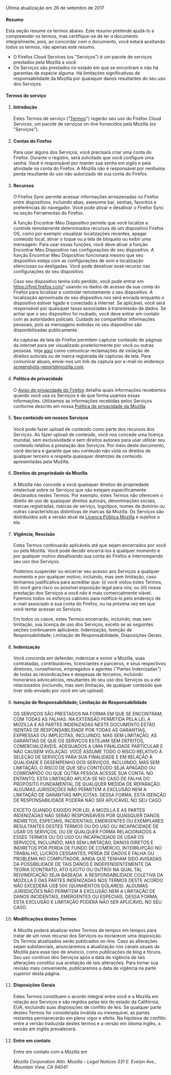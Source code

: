 Última atualização em 26 de setembro de 2017

#### Resumo

Esta seção resume os termos abaixo. Este resumo pretende ajudá-lo a compreender os termos, mas certifique-se de ler o documento integralmente, pois, ao concordar com o documento, você estará aceitando todos os termos, não apenas este resumo.

- O Firefox Cloud Services (os "Serviços") é um pacote de serviços prestados pela Mozilla a você.
- Os Serviços são prestados no estado em que se encontram e não há garantias de espécie alguma. Há limitações significativas de responsabilidade da Mozilla por quaisquer danos resultantes do seu uso dos Serviços.

#### Termos de serviço

1. #### Introdução

    Estes Termos de serviço ("<u>Termos</u>") regerão seu uso do Firefox Cloud Services, um pacote de serviços on-line fornecidos pela Mozilla (os "Serviços").

2. #### Contas do Firefox

    Para usar alguns dos Serviços, você precisará criar uma conta do Firefox.  Durante o registro, será solicitado que você configure uma senha. Você é responsável por manter sua senha em sigilo e pela atividade na conta do Firefox. A Mozilla não é responsável por nenhuma perda resultante do uso não autorizado de sua conta do Firefox.

3. #### Recursos

    O Firefox Sync permite acessar informações armazenadas no Firefox entre dispositivos, incluindo abas, awesome bar, senhas, favoritos e preferências do navegador. Você pode ativar e desativar o Firefox Sync na seção Ferramentas do Firefox.

    A função Encontrar Meu Dispositivo permite que você localize e controle remotamente determinados recursos de um dispositivo Firefox OS, como por exemplo visualizar localizações recentes, apagar conteúdo local, ativar o toque ou a tela de bloqueio ou exibir uma mensagem. Para usar essas funções, você deve ativar a função Encontrar Meu Dispositivo nas configurações do seu dispositivo.  A função Encontrar Meu Dispositivo funcionará mesmo que seu dispositivo esteja com as configurações de som e localização silenciosas ou desligadas. Você pode desativar esse recurso nas configurações do seu dispositivo.

    Caso seu dispositivo tenha sido perdido, você pode entrar em https://find.firefox.com/' usando os dados de acesso da sua conta do Firefox para localizar e controlar remotamente o seu dispositivo. A localização aproximada do seu dispositivo nos será enviada enquanto o dispositivo estiver ligado e conectado à Internet.  Se aplicável, você será responsável por quaisquer taxas associadas à transmissão de dados. Se achar que o seu dispositivo foi roubado, você deve entrar em contato com as autoridades policiais. Cuidado ao compartilhar informações pessoais, pois as mensagens exibidas no seu dispositivo são disponibilizadas publicamente.
    
    As capturas de tela do Firefox permitem capturar conteúdo de páginas da internet para ser visualizado posteriormente por você ou outras pessoas. Veja [aqui](https://www.mozilla.org/about/legal/report-infringement/) como comunicar reclamações de violação de direitos autorais ou de marca registrada de capturas de tela. Para comunicar abuso, envie-nos um link da captura por e-mail no endereço screenshots-report@mozilla.com.

4. #### Política de privacidade

    O [Aviso de privacidade do Firefox](https://www.mozilla.org/privacy/firefox/) detalha quais informações recebemos quando você usa os Serviços e de que forma usamos essas informações. Utilizamos as informações recebidas pelos Serviços conforme descrito em nossa [Política de privacidade da Mozilla](https://www.mozilla.org/privacy/).

5. #### Seu conteúdo em nossos Serviços

    Você pode fazer upload de conteúdo como parte dos recursos dos Serviços. Ao fazer upload de conteúdo, você nos concede uma licença mundial, sem exclusividade e sem direitos autorais para usar utilizar seu conteúdo relativo à prestação dos Serviços. Por meio deste documento, você declara e garante que seu conteúdo não viola os direitos de qualquer terceiro e respeita quaisquer diretrizes de conteúdo apresentadas pela Mozilla.

6. #### Direitos de propriedade da Mozilla

    A Mozilla não concede a você quaisquer direitos de propriedade intelectual sobre os Serviços que não estejam especificamente declarados nestes Termos. Por exemplo, estes Termos não oferecem o direito de uso de quaisquer direitos autorais, denominações sociais, marcas registradas, marcas de serviço, logotipos, nomes de domínio ou outras características distintivas de marcas da Mozilla. Os Serviços são distribuídos sob a versão atual da [Licença Pública Mozilla](https://www.mozilla.org/MPL/) e sujeitos a ela.

7. #### Vigência; Rescisão

    Estes Termos continuarão aplicáveis até que sejam encerrados por você ou pela Mozilla. Você pode decidir encerrá-los a qualquer momento e por qualquer motivo desativando sua conta do Firefox e interrompendo seu uso dos Serviços.

    Podemos suspender ou encerrar seu acesso aos Serviços a qualquer momento e por qualquer motivo, incluindo, mas sem limitação, caso tenhamos justificativa para acreditar que: (i) você violou estes Termos, (ii) você gera risco ou possível exposição legal para nós; ou (iii) nossa prestação dos Serviços a você não é mais comercialmente viável. Faremos todos os esforços cabíveis para notificá-lo pelo endereço de e-mail associado à sua conta do Firefox, ou na próxima vez em que você tentar acessar os Serviços.

    Em todos os casos, estes Termos encerrarão, incluindo, mas sem limitação, sua licença de uso dos Serviços, exceto se as seguintes seções continuarem aplicáveis: Indenização, Isenção de Responsabilidade; Limitação de Responsabilidade, Disposições Gerais.

8. #### Indenização

    Você concorda em defender, indenizar e eximir a Mozilla, suas contratadas, contribuidores, licenciantes e parceiros, e seus respectivos diretores, conselheiros, empregados e agentes ("Partes Indenizadas") de todas as reivindicações e despesas de terceiros, incluindo honorários advocatícios, resultantes do seu uso dos Serviços ou a ele relacionados (incluindo, mas sem limitação, de qualquer conteúdo que tiver sido enviado por você em um upload).

9. #### Isenção de Responsabilidade; Limitação de Responsabilidade

    OS SERVIÇOS SÃO PRESTADOS NA FORMA EM QUE SE ENCONTRAM, COM TODAS AS FALHAS. NA EXTENSÃO PERMITIDA PELA LEI, A MOZILLA E AS PARTES INDENIZADAS NESTE DOCUMENTO ESTÃO ISENTAS DE RESPONSABILIDADE POR TODAS AS GARANTIAS, EXPRESSAS OU IMPLÍCITAS, INCLUINDO, MAS SEM LIMITAÇÃO, AS GARANTIAS DE QUE OS SERVIÇOS ESTEJAM SEM DEFEITOS, COMERCIALIZÁVEIS, ADEQUADOS A UMA FINALIDADE PARTICULAR E NÃO CAUSEM VIOLAÇÃO. VOCÊ ASSUME TODO O RISCO RELATIVO À SELEÇÃO DE SERVIÇOS PARA SUA FINALIDADE E EM RELAÇÃO À QUALIDADE E DESEMPENHO DOS SERVIÇOS, INCLUINDO, MAS SEM LIMITAÇÃO, O RISCO DE QUE SEU CONTEÚDO SEJA APAGADO OU CORROMPIDO OU QUE OUTRA PESSOA ACESSE SUA CONTA. NO ENTANTO, ESTA LIMITAÇÃO APLICA-SE NO CASO DE FALHA DO PROPÓSITO FUNDAMENTAL DE QUALQUER MEDIDA DE REPARAÇÃO. ALGUMAS JURISDIÇÕES NÃO PERMITEM A EXCLUSÃO NEM A LIMITAÇÃO DE GARANTIAS IMPLÍCITAS. DESSA FORMA, ESTA ISENÇÃO DE RESPONSABILIDADE PODERÁ NÃO SER APLICÁVEL NO SEU CASO.

    EXCETO QUANDO EXIGIDO POR LEI, A MOZILLA E AS PARTES INDENIZADAS NÃO SERÃO RESPONSÁVEIS POR QUAISQUER DANOS INDIRETOS, ESPECIAIS, INCIDENTAIS, EMERGENTES OU EXEMPLARES RESULTANTES DESTES TERMOS OU DO USO OU INCAPACIDADE DE USAR OS SERVIÇOS, OU DE QUALQUER FORMA RELACIONADOS A ESSES TERMOS OU DO USO OU INCAPACIDADE DE USAR OS SERVIÇOS, INCLUINDO, MAS SEM LIMITAÇÃO, DANOS DIRETOS E INDIRETOS POR PERDA DE FUNDO DE COMÉRCIO, INTERRUPÇÃO NO TRABALHO, LUCROS CESSANTES, PERDA DE DADOS E FALHA OU PROBLEMA NO COMPUTADOR, AINDA QUE TENHAM SIDO AVISADAS DA POSSIBILIDADE DE TAIS DANOS E INDEPENDENTEMENTE DA TEORIA (CONTRATO, ATO ILÍCITO OU OUTRO) NA QUAL TAL REIVINDICAÇÃO SEJA BASEADA. A RESPONSABILIDADE COLETIVA DA MOZILLA E DAS PARTES INDENIZADAS NOS TERMOS DESTE ACORDO NÃO EXCEDERÁ US$ 500 (QUINHENTOS DÓLARES). ALGUMAS JURISDIÇÕES NÃO PERMITEM A EXCLUSÃO NEM A LIMITAÇÃO DE DANOS INCIDENTAIS, EMERGENTES OU ESPECIAIS. DESSA FORMA, ESTA EXCLUSÃO E LIMITAÇÃO PODERÁ NÃO SER APLICÁVEL NO SEU CASO.

10. #### Modificações destes Termos

    A Mozilla poderá atualizar estes Termos de tempos em tempos para tratar de um novo recurso dos Serviços ou esclarecer uma disposição. Os Termos atualizados serão publicados on-line. Caso as alterações sejam substanciais, anunciaremos a atualização nos canais usuais da Mozilla para esse tipo de anúncio, como publicações de blog e fóruns. Seu uso contínuo dos Serviços após a data de vigência de tais alterações constitui sua aceitação de tais alterações. Para tornar sua revisão mais conveniente, publicaremos a data de vigência na parte superior desta página.

11. #### Disposições Gerais

    Estes Termos constituem o acordo integral entre você e a Mozilla em relação aos Serviços e são regidos pelas leis do estado da Califórnia, EUA, excluindo suas disposições de conflito de leis. Se qualquer parte destes Termos for considerada inválida ou inexequível, as partes restantes permanecerão em pleno vigor e efeito. Na hipótese de conflito entre a versão traduzida destes termos e a versão em idioma inglês, a versão em inglês prevalecerá.

12. #### Entre em contato

    Entre em contato com a Mozilla em

    <address>
      Mozilla Corporation 
      Attn: Mozilla – Legal Notices 
      331 E. Evelyn Ave., 
      Mountain View, CA 94041 
    </address>
